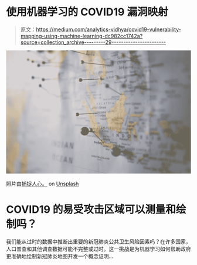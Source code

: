 # 使用机器学习的 COVID19 漏洞映射

> 原文：<https://medium.com/analytics-vidhya/covid19-vulnerability-mapping-using-machine-learning-dc982cc1742a?source=collection_archive---------29----------------------->

![](img/74d2d1b41282d2d2c54d36afcc8f67b7.png)

照片由[捕捉人心。](https://unsplash.com/@dead____artist?utm_source=medium&utm_medium=referral) on [Unsplash](https://unsplash.com?utm_source=medium&utm_medium=referral)

# COVID19 的易受攻击区域可以测量和绘制吗？

我们能从过时的数据中推断出重要的新冠肺炎公共卫生风险因素吗？在许多国家，人口普查和其他调查数据可能不完整或过时。这一挑战是为机器学习如何帮助政府更准确地绘制新冠肺炎地图开发一个概念证明…